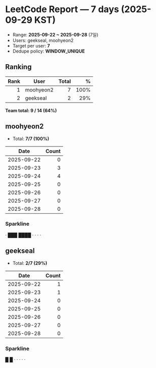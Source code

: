 # LeetCode Report — 7 days (2025-09-29 KST)

- Range: **2025-09-22 ~ 2025-09-28** (7일)
- Users: geekseal, moohyeon2
- Target per user: **7**
- Dedupe policy: **WINDOW_UNIQUE**

## Ranking
| Rank | User | Total | % |
|---:|---|---:|---:|
| 1 | moohyeon2 | 7 | 100% |
| 2 | geekseal | 2 | 29% |

**Team total: 9 / 14 (64%)**

## moohyeon2
- Total: **7/7 (100%)**

| Date | Count |
|---|---:|
| 2025-09-22 | 0 |
| 2025-09-23 | 3 |
| 2025-09-24 | 4 |
| 2025-09-25 | 0 |
| 2025-09-26 | 0 |
| 2025-09-27 | 0 |
| 2025-09-28 | 0 |

### Sparkline
· ███ ████ · · · ·

## geekseal
- Total: **2/7 (29%)**

| Date | Count |
|---|---:|
| 2025-09-22 | 1 |
| 2025-09-23 | 1 |
| 2025-09-24 | 0 |
| 2025-09-25 | 0 |
| 2025-09-26 | 0 |
| 2025-09-27 | 0 |
| 2025-09-28 | 0 |

### Sparkline
█ █ · · · · ·
